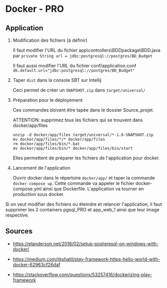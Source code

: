 # Docker - PRO

## Application

1. Modification des fichiers (à définir)

    Il faut modifier l'URL du fichier app\controllers\BDDpackage\BDD.java par ```private String url = jdbc:postgresql://postgres/BD_Budget``` 

    Il faut aussi modifier l'URL du fichier conf/application.conf ```db.default.url="jdbc:postgresql://postgres/BD_Budget"```

2. Taper ```dist``` dans la console SBT sur Intellij

    Ceci permet de créer un ```SNAPSHOT.zip``` dans ```target/universal/```

3. Préparation pour le déployement

    Ces commandes doivent être tapée dans le dossier Source_projet. 
    
    ATTENTION: supprimez tous les fichiers qui se trouvent dans docker/app/files

    ```
    unzip -d docker/app/files target/universal/*-1.0-SNAPSHOT.zip
    mv docker/app/files/*/* docker/app/files
    rm docker/app/files/bin/*.bat
    mv docker/app/files/bin/* docker/app/files/bin/start
    ```
    
    Elles permettent de préparer les fichiers de l'application pour docker.

4. Lancement de l'application

    Ouvrir docker dans le répertoire ```docker/app/``` et taper la commande ```docker-compose up```. Cette commande va appeler le fichier docker-compose.yml ainsi que Dockerfile. L'application va tourner en production sous docker.
    
Si on veut modifier des fichiers ou éteindre et relancer l'application, il faut supprimer les 2 containers pgsql_PRO et app_web_1 ainsi que leur image respective. 

## Sources

* https://elanderson.net/2018/02/setup-postgresql-on-windows-with-docker/

* https://medium.com/@shatil/play-framework-https-hello-world-with-docker-62963cf26daf

* https://stackoverflow.com/questions/53257416/dockerizing-play-framework